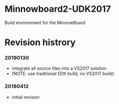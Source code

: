 # 
# Minnowboard2-UDK2017
Build environment for the MinnowBoard

# Revision histrory
### 20190130
* integrate all source files into a VS2017 solution
* (NOTE: use traditional EDK build, no VS2017 build)

### 20180412
* initial revision


